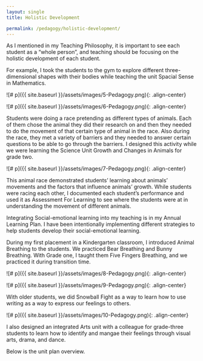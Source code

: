 ```yaml
---
layout: single
title: Holistic Development

permalink: /pedagogy/holistic-development/
---
```


As I mentioned in my Teaching Philosophy, it is important to see each student as a “whole person”, and teaching should be focusing on the holistic development of each student.

For example, I took the students to the gym to explore different three-dimensional shapes with their bodies while teaching the unit Spacial Sense in Mathematics.

![# p]({{ site.baseurl }}/assets/images/5-Pedagogy.png){: .align-center}

![# p]({{ site.baseurl }}/assets/images/6-Pedagogy.png){: .align-center}

Students were doing a race pretending as different types of animals. Each of them chose the animal they did their research on and then they needed to do the movement of that certain type of animal in the race. Also during the race, they met a variety of barriers and they needed to answer certain questions to be able to go through the barriers. I designed this activity while we were learning the Science Unit Growth and Changes in Animals for grade two.

![# p]({{ site.baseurl }}/assets/images/7-Pedagogy.png){: .align-center}

This animal race demonstrated students’ learning about animals’ movements and the factors that influence animals’ growth. While students were racing each other, I documented each student’s performance and used it as Assessment For Learning to see where the students were at in understanding the movement of different animals.

Integrating Social-emotional learning into my teaching is in my Annual Learning Plan. I have been intentionally implementing different strategies to help students develop their social-emotional learning.

During my first placement in a Kindergarten classroom, I introduced Animal Breathing to the students. We practiced Bear Breathing and Bunny Breathing.  With Grade one, I taught them Five Fingers Breathing, and we practiced it during transition time.

![# p]({{ site.baseurl }}/assets/images/8-Pedagogy.png){: .align-center}

![# p]({{ site.baseurl }}/assets/images/9-Pedagogy.png){: .align-center}

With older students, we did Snowball Fight as a way to learn how to use writing as a way to express our feelings to others.

![# p]({{ site.baseurl }}/assets/images/10-Pedagogy.png){: .align-center}

I also designed an integrated Arts unit with a colleague for grade-three students to learn how to identify and mangae their feelings through visual arts, drama, and dance.

Below is the unit plan overview.

<object data="{{ site.baseurl }}/assets/files/pedagogy-11-integrated-arts-unit-plan-overview.pdf" width="1000" height="1000" type='application/pdf'></object>


